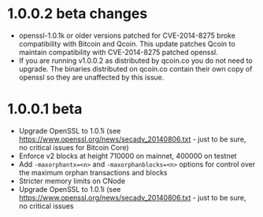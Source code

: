 1.0.0.2 beta changes
=============
- openssl-1.0.1k or older versions patched for CVE-2014-8275 broke compatibility with Bitcoin and Qcoin.
 This update patches Qcoin to maintain compatibility with CVE-2014-8275 patched openssl.
- If you are running v1.0.0.2 as distributed by qcoin.co you do not need to upgrade.
 The binaries distributed on qcoin.co contain their own copy of openssl so they are unaffected by this issue.

1.0.0.1 beta
=============
- Upgrade OpenSSL to 1.0.1i (see https://www.openssl.org/news/secadv_20140806.txt - just to be sure, no critical issues for Bitcoin Core)
- Enforce v2 blocks at height 710000 on mainnet, 400000 on testnet
- Add `-maxorphantx=<n>` and `-maxorphanblocks=<n>` options for control over the maximum orphan transactions and blocks
- Stricter memory limits on CNode
- Upgrade OpenSSL to 1.0.1i (see https://www.openssl.org/news/secadv_20140806.txt - just to be sure, no critical issues